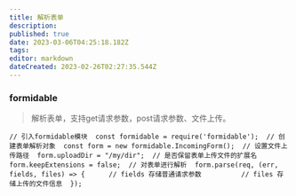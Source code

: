 ```yaml
---
title: 解析表单
description: 
published: true
date: 2023-03-06T04:25:18.182Z
tags: 
editor: markdown
dateCreated: 2023-02-26T02:27:35.544Z
---
```


### formidable

> 解析表单，支持get请求参数，post请求参数、文件上传。

`// 引入formidable模块  const formidable = require('formidable');  // 创建表单解析对象  const form = new formidable.IncomingForm();  // 设置文件上传路径  form.uploadDir = "/my/dir";  // 是否保留表单上传文件的扩展名  form.keepExtensions = false;  // 对表单进行解析  form.parse(req, (err, fields, files) => {      // fields 存储普通请求参数          // files 存储上传的文件信息  });`